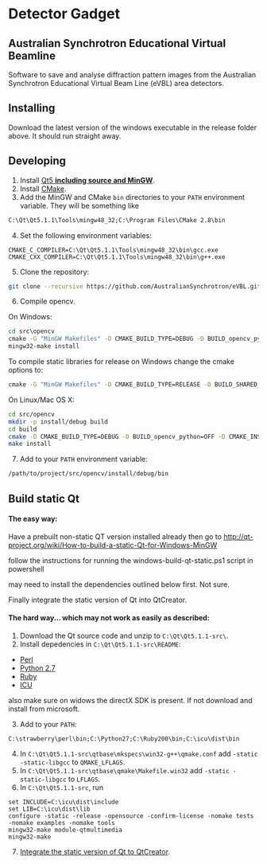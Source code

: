 Detector Gadget
===============
Australian Synchrotron Educational Virtual Beamline
---------------------------------------------------

Software to save and analyse diffraction pattern images from the Australian Synchrotron Educational Virtual Beam Line (eVBL) area detectors.

Installing
----------

Download the latest version of the windows executable in the release folder above. It should run straight away.

Developing
----------

1. Install [Qt5 **including source and MinGW**](http://qt-project.org/downloads).
2. Install [CMake](http://www.cmake.org/cmake/resources/software.html).
3. Add the MinGW and CMake `bin` directories to your `PATH` environment variable. They will be something like
  
  ```bat
  C:\Qt\Qt5.1.1\Tools\mingw48_32;C:\Program Files\CMake 2.8\bin
  ```

4. Set the following environment variables:

  ```
  CMAKE_C_COMPILER=C:\Qt\Qt5.1.1\Tools\mingw48_32\bin\gcc.exe
  CMAKE_CXX_COMPILER=C:\Qt\Qt5.1.1\Tools\mingw48_32\bin\g++.exe
  ```
  
5. Clone the repository:

  ```bash
  git clone --recursive https://github.com/AustralianSynchrotron/eVBL.git
  ```

6. Compile opencv.

  On Windows:

  ```bat
  cd src\opencv
  cmake -G "MinGW Makefiles" -D CMAKE_BUILD_TYPE=DEBUG -D BUILD_opencv_python=OFF -D CMAKE_INSTALL_PREFIX="%CD%\install\debug" .
  mingw32-make install
  ```

  To compile static libraries for release on Windows change the cmake options to:
  ```bat
  cmake -G "MinGW Makefiles" -D CMAKE_BUILD_TYPE=RELEASE -D BUILD_SHARED_LIBS=NO -D BUILD_opencv_python=OFF -D CMAKE_INSTALL_PREFIX="%CD%\install\release" .
  ```
  
  On Linux/Mac OS X:
  
  ```bash
  cd src/opencv
  mkdir -p install/debug build
  cd build
  cmake -D CMAKE_BUILD_TYPE=DEBUG -D BUILD_opencv_python=OFF -D CMAKE_INSTALL_PREFIX="$(pwd)/../install/debug" ..
  make install
  ```

7. Add to your `PATH` environment variable:
  
  ```bash
  /path/to/project/src/opencv/install/debug/bin
  ```

Build static Qt
-----------------

#### The easy way:

Have a prebuilt non-static QT version installed already then go to http://qt-project.org/wiki/How-to-build-a-static-Qt-for-Windows-MinGW

follow the instructions for running the windows-build-qt-static.ps1 script in powershell

may need to install the dependencies outlined below first. Not sure.

Finally integrate the static version of Qt into QtCreator.


#### The hard way... which may not work as easily as described:

1. Download the Qt source code and unzip to `C:\Qt\Qt5.1.1-src\`.
2. Install depedencies in `C:\Qt\Qt5.1.1-src\README`:
  * [Perl](http://strawberryperl.com/)
  * [Python 2.7](http://www.python.org/download/)
  * [Ruby](http://rubyinstaller.org/downloads/)
  * [ICU](http://qt-project.org/wiki/Compiling-ICU-with-MinGW)
  
  also make sure on widows the directX SDK is present. If not download and install from microsoft. 

3. Add to your `PATH`:
  
  ```
  C:\strawberry\perl\bin;C:\Python27;C:\Ruby200\bin;C:\icu\dist\bin
  ```

4. In `C:\Qt\Qt5.1.1-src\qtbase\mkspecs\win32-g++\qmake.conf` add `-static -static-libgcc` to `QMAKE_LFLAGS`.
5. In `C:\Qt\Qt5.1.1-src\qtbase\qmake\Makefile.win32` add `-static -static-libgcc` to `LFLAGS`.
6. In `C:\Qt\Qt5.1.1-src`, run

  ```
  set INCLUDE=C:\icu\dist\include
  set LIB=C:\icu\dist\lib
  configure -static -release -opensource -confirm-license -nomake tests -nomake examples -nomake tools
  mingw32-make module-qtmultimedia
  mingw32-make
  ```

7. [Integrate the static version of Qt to QtCreator](http://qt-project.org/wiki/How_to_build_a_static_Qt_version_for_Windows_with_gcc#0a567b9d89a882ced5936e050ef62a79).
